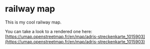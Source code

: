 # railway map
This is my cool railway map.


You can take a look to a rendered one here: [https://umap.openstreetmap.fr/en/map/adris-streckenkarte_1015903](https://umap.openstreetmap.fr/en/map/adris-streckenkarte_1015903)
